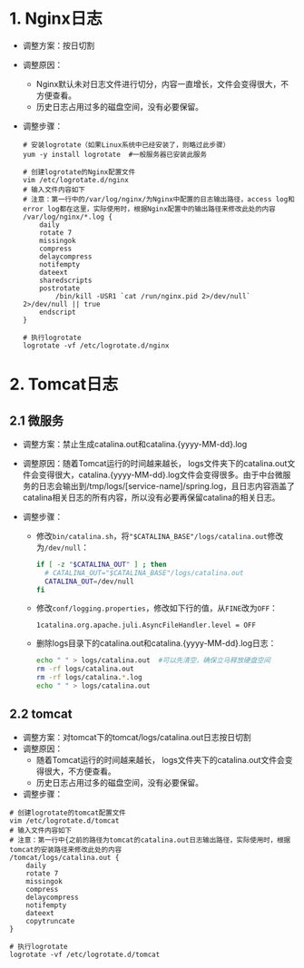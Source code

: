 # 1. Nginx日志

- 调整方案：按日切割

- 调整原因：

  - Nginx默认未对日志文件进行切分，内容一直增长，文件会变得很大，不方便查看。
  - 历史日志占用过多的磁盘空间，没有必要保留。

- 调整步骤：

  ```shell
  # 安装logrotate（如果Linux系统中已经安装了，则略过此步骤）
  yum -y install logrotate  #一般服务器已安装此服务
  
  # 创建logrotate的Nginx配置文件
  vim /etc/logrotate.d/nginx
  # 输入文件内容如下
  # 注意：第一行中的/var/log/nginx/为Nginx中配置的日志输出路径，access log和error log都在这里，实际使用时，根据Nginx配置中的输出路径来修改此处的内容
  /var/log/nginx/*.log {
      daily
      rotate 7
      missingok
      compress
      delaycompress
      notifempty
      dateext
      sharedscripts
      postrotate
          /bin/kill -USR1 `cat /run/nginx.pid 2>/dev/null` 2>/dev/null || true
      endscript
  }
  
  # 执行logrotate
  logrotate -vf /etc/logrotate.d/nginx
  ```



# 2. Tomcat日志

## 2.1 微服务

- 调整方案：禁止生成catalina.out和catalina.{yyyy-MM-dd}.log

- 调整原因：随着Tomcat运行的时间越来越长， logs文件夹下的catalina.out文件会变得很大，catalina.{yyyy-MM-dd}.log文件会变得很多。由于中台微服务的日志会输出到/tmp/logs/[service-name]/spring.log，且日志内容涵盖了catalina相关日志的所有内容，所以没有必要再保留catalina的相关日志。

- 调整步骤：

  - 修改`bin/catalina.sh`，将`"$CATALINA_BASE"/logs/catalina.out`修改为`/dev/null`：

    ```sh
    if [ -z "$CATALINA_OUT" ] ; then
      # CATALINA_OUT="$CATALINA_BASE"/logs/catalina.out
      CATALINA_OUT=/dev/null
    fi
    ```

  - 修改`conf/logging.properties`，修改如下行的值，从`FINE`改为`OFF`：

    ```properties
    1catalina.org.apache.juli.AsyncFileHandler.level = OFF
    ```

  - 删除logs目录下的catalina.out和catalina.{yyyy-MM-dd}.log日志：

    ```sh
    echo " " > logs/catalina.out  #可以先清空，确保立马释放硬盘空间
    rm -rf logs/catalina.out
    rm -rf logs/catalina.*.log  
    echo " " > logs/catalina.out  
    ```

## 2.2 tomcat

- 调整方案：对tomcat下的tomcat/logs/catalina.out日志按日切割
- 调整原因：
  - 随着Tomcat运行的时间越来越长， logs文件夹下的catalina.out文件会变得很大，不方便查看。
  - 历史日志占用过多的磁盘空间，没有必要保留。
- 调整步骤：

```shell
# 创建logrotate的tomcat配置文件
vim /etc/logrotate.d/tomcat
# 输入文件内容如下
# 注意：第一行中{之前的路径为tomcat的catalina.out日志输出路径，实际使用时，根据tomcat的安装路径来修改此处的内容
/tomcat/logs/catalina.out {
    daily
    rotate 7
    missingok
    compress
    delaycompress
    notifempty
    dateext
    copytruncate
}

# 执行logrotate
logrotate -vf /etc/logrotate.d/tomcat
```

